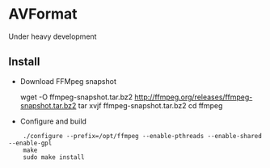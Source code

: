 # AVFormat
Under heavy development

## Install

* Download FFMpeg snapshot

    wget -O ffmpeg-snapshot.tar.bz2 http://ffmpeg.org/releases/ffmpeg-snapshot.tar.bz2
    tar xvjf ffmpeg-snapshot.tar.bz2
    cd ffmpeg



* Configure and build
```
    ./configure --prefix=/opt/ffmpeg --enable-pthreads --enable-shared --enable-gpl
    make
    sudo make install
```
